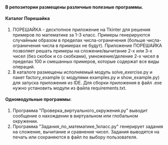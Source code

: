 #### В репозитории размещены различные полезные программы.

#### Каталог Порешайка
1. ПОРЕШАЙКА - десктопное приложение на Tkinter для решения примеров по математике за 1-3 класс. Примеры генерируются случайным образом в пределах числа-ограничения (больше числа-ограничения числа в примерах не будут). Приложение ПОРЕШАЙКА позволяет решать примеры на сложение/вычитание 2-х или 3-х чисел (без скобок и со скобками), умножение/деление 2-х чисел в пределах 100 и смешанных примеров, которые содержат все виды операций.
2. В каталоге размещены исполняемый модуль solve_exercise.py и пакет factory_example (с модулями examples.py и show_example.py) для запуска приложения из IDE.  Для сборки приложения в файл .exe нужно установить модули из файла requirements.txt.

#### Одномодульные программы:

1. Программа "Проверка_виртуального_окружения.py" выводит сообщение о нахождении в виртуальном или глобальном окружении.
2. Программа "Задания_по_математике_1класс.py" генерирует задания на сложение, вычитание и сравнение чисел. Задания выводятся на печать или сохраняются в файл по выбору пользователя.
